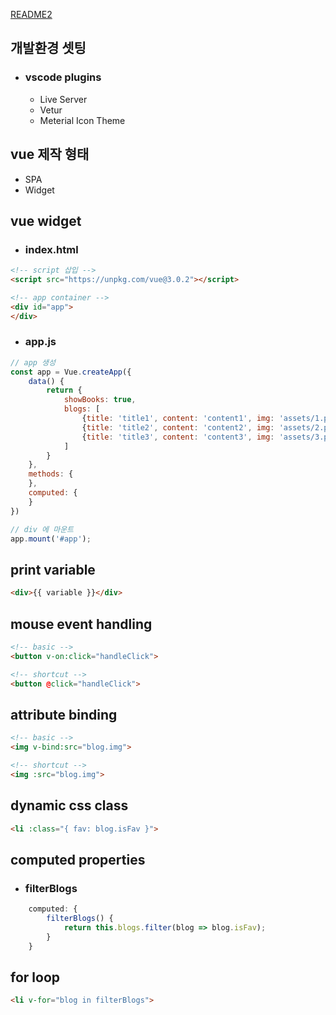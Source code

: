 [README2](README2.md)

## 개발환경 셋팅

- ### vscode plugins
    - Live Server
    - Vetur
    - Meterial Icon Theme

## vue 제작 형태
- SPA
- Widget

## vue widget
- ### index.html
```html
<!-- script 삽입 -->
<script src="https://unpkg.com/vue@3.0.2"></script>

<!-- app container -->
<div id="app">
</div>
```
- ### app.js
```javascript
// app 생성
const app = Vue.createApp({
    data() {
        return {
            showBooks: true,
            blogs: [
                {title: 'title1', content: 'content1', img: 'assets/1.png', isFav: true},
                {title: 'title2', content: 'content2', img: 'assets/2.png', isFav: true},
                {title: 'title3', content: 'content3', img: 'assets/3.png', isFav: true},
            ]
        }
    },
    methods: {
    },
    computed: {
    }
})

// div 에 마운트
app.mount('#app');
```

## print variable
```html
<div>{{ variable }}</div>
```

## mouse event handling
```html
<!-- basic -->
<button v-on:click="handleClick">

<!-- shortcut -->
<button @click="handleClick">
```

## attribute binding
```html
<!-- basic -->
<img v-bind:src="blog.img">

<!-- shortcut -->
<img :src="blog.img">
```

## dynamic css class
```html
<li :class="{ fav: blog.isFav }">
```

## computed properties
- ### filterBlogs
```javascript
    computed: {
        filterBlogs() {
            return this.blogs.filter(blog => blog.isFav);
        }
    }
```

## for loop
```html
<li v-for="blog in filterBlogs">
```
